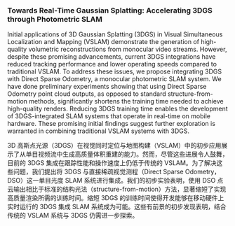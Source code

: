 ### Towards Real-Time Gaussian Splatting: Accelerating 3DGS through Photometric SLAM

Initial applications of 3D Gaussian Splatting (3DGS) in Visual Simultaneous Localization and Mapping (VSLAM) demonstrate the generation of high-quality volumetric reconstructions from monocular video streams. However, despite these promising advancements, current 3DGS integrations have reduced tracking performance and lower operating speeds compared to traditional VSLAM. To address these issues, we propose integrating 3DGS with Direct Sparse Odometry, a monocular photometric SLAM system. We have done preliminary experiments showing that using Direct Sparse Odometry point cloud outputs, as opposed to standard structure-from-motion methods, significantly shortens the training time needed to achieve high-quality renders. Reducing 3DGS training time enables the development of 3DGS-integrated SLAM systems that operate in real-time on mobile hardware. These promising initial findings suggest further exploration is warranted in combining traditional VSLAM systems with 3DGS.

3D 高斯点光源（3DGS）在视觉同时定位与地图构建（VSLAM）中的初步应用展示了从单目视频流中生成高质量体积重建的能力。然而，尽管这些进展令人鼓舞，目前的 3DGS 集成在跟踪性能和操作速度上仍低于传统的 VSLAM。为了解决这些问题，我们提出将 3DGS 与直接稀疏视觉测程（Direct Sparse Odometry，DSO）这一单目光度 SLAM 系统进行集成。我们的初步实验表明，使用 DSO 点云输出相比于标准的结构光法（structure-from-motion）方法，显著缩短了实现高质量渲染所需的训练时间。缩短 3DGS 的训练时间使得开发能够在移动硬件上实时运行的 3DGS 集成 SLAM 系统成为可能。这些有前景的初步发现表明，结合传统的 VSLAM 系统与 3DGS 仍需进一步探索。
